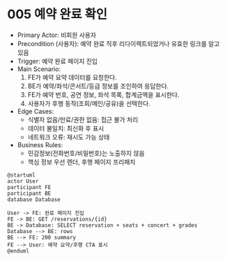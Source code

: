 # 005 예약 완료 확인

- Primary Actor: 비회원 사용자
- Precondition (사용자): 예약 완료 직후 리다이렉트되었거나 유효한 링크를 알고 있음
- Trigger: 예약 완료 페이지 진입
- Main Scenario:
  1) FE가 예약 요약 데이터를 요청한다.
  2) BE가 예약/좌석/콘서트/등급 정보를 조인하여 응답한다.
  3) FE가 예약 번호, 공연 정보, 좌석 목록, 합계금액을 표시한다.
  4) 사용자가 후행 동작(조회/메인/공유)을 선택한다.
- Edge Cases:
  - 식별자 없음/만료/권한 없음: 접근 불가 처리
  - 데이터 불일치: 최신화 후 표시
  - 네트워크 오류: 재시도 가능 상태
- Business Rules:
  - 민감정보(전화번호/비밀번호)는 노출하지 않음
  - 핵심 정보 우선 렌더, 후행 페이지 프리패치

```plantuml
@startuml
actor User
participant FE
participant BE
database Database

User -> FE: 완료 페이지 진입
FE -> BE: GET /reservations/{id}
BE -> Database: SELECT reservation + seats + concert + grades
Database --> BE: rows
BE --> FE: 200 summary
FE --> User: 예약 요약/후행 CTA 표시
@enduml
```
